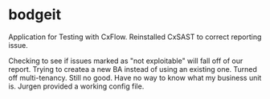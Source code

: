 # bodgeit

Application for Testing with CxFlow.
Reinstalled CxSAST to correct reporting issue.

Checking to see if issues marked as "not exploitable" will fall off of our report. 
Trying to createa a new BA instead of using an existing one. 
Turned off multi-tenancy. Still no good.
Have no way to know what my business unit is.
Jurgen provided a working config file. 


